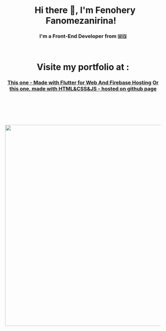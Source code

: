 <h1 align="center">
<br>
  Hi there 👋, I'm Fenohery Fanomezanirina!
  <br>
</h1>
<h3 align="center">
  I'm a Front-End Developer from 🇲🇬
 </h3>


<h1 align="center">
<br>
  Visite my portfolio at :
  <br>
</h1>
<h3 align="center">
  
<a href="https://fenohery-portfolio.web.app">This one - Made with Flutter for Web And Firebase Hosting</a>
<a href="https://fenoh3ry.github.io">Or this one, made with HTML&CSS&JS - hosted on github page</a>

 </h3>

<h1 align="center">
<br>
  <img src="https://media.giphy.com/media/OkJat1YNdoD3W/giphy.gif" width="3500" height="650" />
  <br>
</h1>






